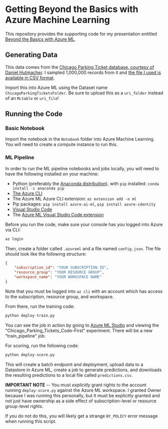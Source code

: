 # Getting Beyond the Basics with Azure Machine Learning

This repository provides the supporting code for my presentation entitled [Beyond the Basics with Azure ML](https://www.catallaxyservices.com/presentations/beyond-the-basics-with-azureml/).

## Generating Data

This data comes from the [Chicago Parking Ticket database, courtesy of Daniel Hutmacher](https://sqlsunday.com/2022/12/05/new-demo-database/).  I sampled 1,000,000 records from it and [the file I used is available in CSV format](https://cspolybasepublic.blob.core.windows.net/cstrainingpublicdata/ChicagoParkingTickets.txt).

Import this into Azure ML using the Dataset name `ChicagoParkingTicketsFolder`.  Be sure to upload this as a `uri_folder` instead of an `MLtable` or `uri_file`!

## Running the Code

### Basic Notebook

Import the notebook in the `Notebook` folder into Azure Machine Learning.  You will need to create a compute instance to run this.

### ML Pipeline

In order to run the ML pipeline notebooks and jobs locally, you will need to have the following installed on your machine:

* Python (preferably the [Anaconda distribution](https://www.anaconda.com/download#downloads)), with `pip` installed:  `conda install -c anaconda pip`
* [The Azure CLI](https://learn.microsoft.com/en-us/cli/azure/install-azure-cli)
* The Azure ML Azure CLI extension:  `az extension add -n ml`
* Pip packages:  `pip install azure-ai-ml`, `pip install azure-identity`
* [Visual Studio Code](https://code.visualstudio.com/download)
* The [Azure ML Visual Studio Code extension](https://code.visualstudio.com/docs/datascience/azure-machine-learning)

Before you run the code, make sure your console has you logged into Azure via CLI:

```cmd
az login
```

Then, create a folder called `.azureml` and a file named `config.json`.  The file should look like the following structure:

```json
{
    "subscription_id": "YOUR SUBSCRIPTION ID",
    "resource_group": "YOUR RESOURCE GROUP",
    "workspace_name": "YOUR WORKSPACE NAME"
}
```

Note that you must be logged into `az cli` with an account which has access to the subscription, resource group, and workspace.

From there, run the training code:

```python
python deploy-train.py
```

You can see the job in action by going to [Azure ML Studio](https://ml.azure.com) and viewing the "Chicago_Parking_Tickets_Code-First" experiment.  There will be a new "train_pipeline" job.

For scoring, run the following code:

```python
python deploy-score.py
```

This will create a batch endpoint and deployment, upload data to a Datastore in Azure ML, create a job to generate predictions, and downloads the resulting predictions to a local file called `predictions.csv`.

**IMPORTANT NOTE** -- You must *explicitly* grant rights to the account running `deploy-score.py` against the Azure ML workspace.  I granted Owner because I was running this personally, but it must be explicitly granted and not just have ownership as a side effect of subscription-level or resource group-level rights.

If you do not do this, you will likely get a strange `BY_POLICY` error message when running this script.
